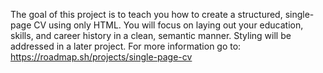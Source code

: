 The goal of this project is to teach you how to create a structured, single-page CV using only HTML.
You will focus on laying out your education, skills, and career history in a clean, semantic manner. Styling will be addressed in a later project.
For more information go to:
https://roadmap.sh/projects/single-page-cv
